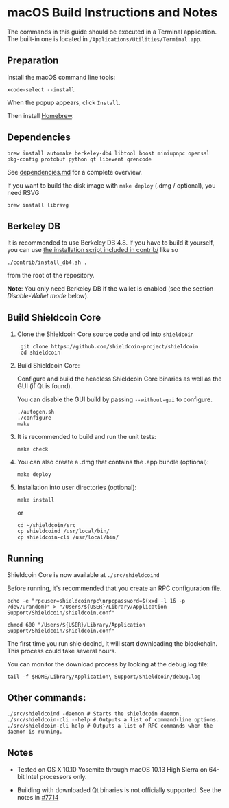 macOS Build Instructions and Notes
====================================
The commands in this guide should be executed in a Terminal application.
The built-in one is located in `/Applications/Utilities/Terminal.app`.

Preparation
-----------
Install the macOS command line tools:

`xcode-select --install`

When the popup appears, click `Install`.

Then install [Homebrew](https://brew.sh).

Dependencies
----------------------

    brew install automake berkeley-db4 libtool boost miniupnpc openssl pkg-config protobuf python qt libevent qrencode

See [dependencies.md](dependencies.md) for a complete overview.

If you want to build the disk image with `make deploy` (.dmg / optional), you need RSVG

    brew install librsvg

Berkeley DB
-----------
It is recommended to use Berkeley DB 4.8. If you have to build it yourself,
you can use [the installation script included in contrib/](/contrib/install_db4.sh)
like so

```shell
./contrib/install_db4.sh .
```

from the root of the repository.

**Note**: You only need Berkeley DB if the wallet is enabled (see the section *Disable-Wallet mode* below).

Build Shieldcoin Core
------------------------

1. Clone the Shieldcoin Core source code and cd into `shieldcoin`

        git clone https://github.com/shieldcoin-project/shieldcoin
        cd shieldcoin

2.  Build Shieldcoin Core:

    Configure and build the headless Shieldcoin Core binaries as well as the GUI (if Qt is found).

    You can disable the GUI build by passing `--without-gui` to configure.

        ./autogen.sh
        ./configure
        make

3.  It is recommended to build and run the unit tests:

        make check

4.  You can also create a .dmg that contains the .app bundle (optional):

        make deploy

5.  Installation into user directories (optional):

        make install

    or

        cd ~/shieldcoin/src
        cp shieldcoind /usr/local/bin/
        cp shieldcoin-cli /usr/local/bin/

Running
-------

Shieldcoin Core is now available at `./src/shieldcoind`

Before running, it's recommended that you create an RPC configuration file.

    echo -e "rpcuser=shieldcoinrpc\nrpcpassword=$(xxd -l 16 -p /dev/urandom)" > "/Users/${USER}/Library/Application Support/Shieldcoin/shieldcoin.conf"

    chmod 600 "/Users/${USER}/Library/Application Support/Shieldcoin/shieldcoin.conf"

The first time you run shieldcoind, it will start downloading the blockchain. This process could take several hours.

You can monitor the download process by looking at the debug.log file:

    tail -f $HOME/Library/Application\ Support/Shieldcoin/debug.log

Other commands:
-------

    ./src/shieldcoind -daemon # Starts the shieldcoin daemon.
    ./src/shieldcoin-cli --help # Outputs a list of command-line options.
    ./src/shieldcoin-cli help # Outputs a list of RPC commands when the daemon is running.

Notes
-----

* Tested on OS X 10.10 Yosemite through macOS 10.13 High Sierra on 64-bit Intel processors only.

* Building with downloaded Qt binaries is not officially supported. See the notes in [#7714](https://github.com/bitcoin/bitcoin/issues/7714)
